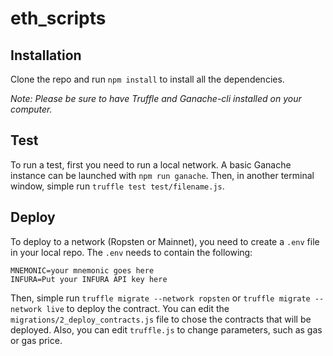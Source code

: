 # eth_scripts

## Installation

Clone the repo and run `npm install` to install all the dependencies.

*Note: Please be sure to have Truffle and Ganache-cli installed on your computer.*

## Test

To run a test, first you need to run a local network. A basic Ganache instance can be launched with `npm run ganache`. Then, in another terminal window, simple run `truffle test test/filename.js`.

## Deploy

To deploy to a network (Ropsten or Mainnet), you need to create a `.env` file in your local repo.
The `.env` needs to contain the following:

```
MNEMONIC=your mnemonic goes here
INFURA=Put your INFURA API key here
```

Then, simple run `truffle migrate --network ropsten` or `truffle migrate --network live` to deploy the contract.
You can edit the `migrations/2_deploy_contracts.js` file to chose the contracts that will be deployed.
Also, you can edit `truffle.js` to change parameters, such as gas or gas price.
